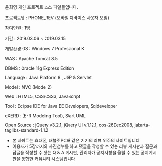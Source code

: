 윤희영 개인 프로젝트 소스 파일들입니다.

프로젝트명 : PHONE_REV (모바일 디바이스 사용자 모임)

참여인원	: 1명

기간 : 2019.03.06 ~ 2019.03.15

개발환경
OS : Windows 7 Professional K
  
WAS :	Apache Tomcat 8.5
  
DBMS : Oracle 11g Express Edition
  
Language : Java Platform 8 , JSP & Servlet
  
Model :	MVC (Model 2)
  
Web :	HTML5, CSS/CSS3, JavaScript
  
Tool :	Eclipse IDE for Java EE Developers, Sqldeveloper
  
eXERD : (E-R Modeling Tool), Start UML
  
Open Source :	jQuery v3.2.1, jQuery UI v.1.12.1, cos-26Dec2008, jakarta-taglibs-standard-1.1.2

- 본 사이트는 휴대폰, 태블릿PC와 같은 기기의 리뷰 위주의 사이트입니다
- 이용자가 5장까지의 사진첨부를 하고 댓글을 작성할 수 있는 리뷰 게시판과 질문과 답글을 작성할 수 있는 Q & A 게시판, 관리자가 공지사항을 올릴 수 있는 공지게시판을 통합한 커뮤니티 시스템입니다
